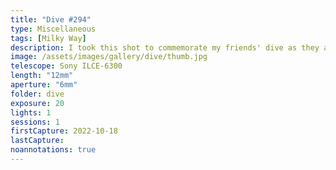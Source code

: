 ```yaml
---
title: "Dive #294"
type: Miscellaneous
tags: [Milky Way]
description: I took this shot to commemorate my friends' dive as they approached their milestone of 300 dives together. The blue lights in the water are their dive lights.
image: /assets/images/gallery/dive/thumb.jpg
telescope: Sony ILCE-6300
length: "12mm"
aperture: "6mm"
folder: dive
exposure: 20
lights: 1
sessions: 1 
firstCapture: 2022-10-18 
lastCapture:
noannotations: true
---
```

